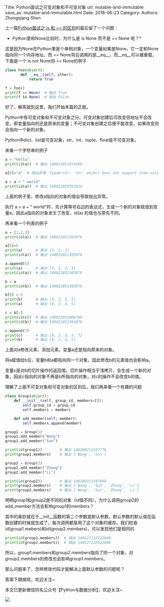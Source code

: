 Title: Python面试之可变对象和不可变对象
url: mutable-and-immutable
save_as: mutable-and-immutable.html
Date: 2018-06-23
Category:
Authors: Zhongqiang Shen

上一篇[Python面试之 is 和 == 的区别](https://zhuanlan.zhihu.com/p/35219174)的最后留了一个问题：

*  Python里和None比较时，为什么是 is None 而不是 == None 呢？*

这是因为None在Python里是个单例对象，一个变量如果是None，它一定和None指向同一个内存地址。而 == None背后调用的是\_\_eq\_\_，而\_\_eq\_\_可以被重载，下面是一个 is not None但 == None的例子

```python
class Foo(object):
       def __eq__(self, other):
           return True

f = Foo()
print(f == None)  # 输出 True
print(f is None)  # 输出 False

```

好了，解答就到这里，我们开始本篇的正题。




Python中有可变对象和不可变对象之分。可变对象创建后可改变但地址不会改变，即变量指向的还是原来的变量；不可变对象创建之后便不能改变，如果改变则会指向一个新的对象。

Python中dict、list是可变对象，str、int、tuple、float是不可变对象。

来看一个字符串的例子

```python
a = "hello"
print(id(a))  # 输出 140022851974560

a[0]="a"  # 抛出异常：TypeError: 'str' object does not support item assignment

a = a + " world"
print(id(a))  # 输出 140022850763824

```

上面的例子里，修改a指向的对象的值会导致抛出异常。

执行 a = a + " world"时，先计算等号右边的表达式，生成一个新的对象赋值到变量a，因此a指向的对象发生了改变，id(a) 的值也与原先不同。




再来看一个列表的例子

```python
a = [1,2,3]
print(id(a))  # 输出 140022851303976

a[0]=5
print(a)      # 输出 [5, 2, 3]
print(id(a))  # 输出 140022851303976

a.append(5)
print(a)      # 输出 [5, 2, 3, 5]
print(id(a))  # 输出 140022851303976

b = a
print(id(b))  # 输出 140022851303976

b[0] = 6
print(b)      # 输出 [6, 2, 3, 5]
print(a)      # 输出 [6, 2, 3, 5]

c = b[:]
print(id(c))  # 输出 140022851006760
print(id(b))  # 输出 140022851303976

c.append(7)
print(c)      # 输出 [6, 2, 3, 5, 7]
print(b)      # 输出 [6, 2, 3, 5]

```

上面对a修改元素、添加元素，变量a还是指向原来的对象。

将a赋值给b后，变量b和a都指向同一个对象，因此修改b的元素值也会影响a。

变量c是对b的切片操作的返回值，切片操作相当于浅拷贝，会生成一个新的对象，因此c指向的对象不再是b所指向的对象，对c的操作不会改变b的值。




理解了上面不可变对象和可变对象的区别后，我们再来看一个有趣的问题

```python
class Group(object):
    def __init__(self, group_id, members=[]):
        self.group_id = group_id
        self.members = members

    def add_member(self, member):
        self.members.append(member)

group1 = Group(1)
group1.add_member("Wang")
group1.add_member("Sun")

print(id(group1))        # 输出 140280211197776
print(group1.members)    # 输出 ['Wang', 'Sun']

group2 = Group(2)
group2.add_member("Zhang")
group2.add_member("Li")

print(id(group2))        # 输出 140280211197840 
print(group1.members)    # 输出 ['Wang', 'Sun', 'Zhang', 'Li']
print(group2.members)    # 输出 ['Wang', 'Sun', 'Zhang', 'Li']

```

明明group1和group2是不同的对象（id值不同），为什么调用group2的add\_member方法会影响group1的members？

其中的奥妙就在于\_\_init\_\_函数的第二个参数是默认参数，默认参数的默认值在函数创建的时候就生成了，每次调用都是用了这个对象的缓存。我们检查id(group1.mebers)和id(group2.members)，可以发现他们是相同的

```python
print(id(group1.members))  # 输出 140127132522040
print(id(group2.members))  # 输出 140127132522040

```

所以，group1.members和group2.members指向了同一个对象，对group2.members的修改也会影响group1.members。




那么问题来了，怎样修改代码才能解决上面默认参数的问题呢？




答案下期揭晓，欢迎关注~




本文已更新微信同名公众号【Python与数据分析】，欢迎关注~

![]({static}/images/v2-e9b0b9b9584ccdd3ff4c96b7ecfd8a56_r.jpg)







